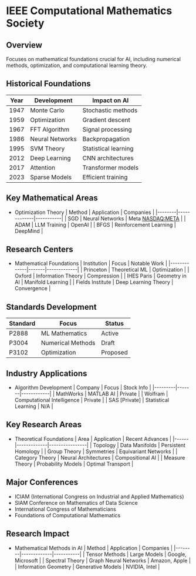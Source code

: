 # IEEE Computational Mathematics Society

## Overview
Focuses on mathematical foundations crucial for AI, including numerical methods, optimization, and computational learning theory.

## Historical Foundations
| Year | Development | Impact on AI |
|------|-------------|--------------|
| 1947 | Monte Carlo | Stochastic methods |
| 1959 | Optimization | Gradient descent |
| 1967 | FFT Algorithm | Signal processing |
| 1986 | Neural Networks | Backpropagation |
| 1995 | SVM Theory | Statistical learning |
| 2012 | Deep Learning | CNN architectures |
| 2017 | Attention | Transformer models |
| 2023 | Sparse Models | Efficient training |

## Key Mathematical Areas
- Optimization Theory
  | Method | Application | Companies |
  |--------|-------------|-----------|
  | SGD | Neural Networks | Meta [NASDAQ:META](https://finance.yahoo.com/quote/META) |
  | ADAM | LLM Training | OpenAI |
  | BFGS | Reinforcement Learning | DeepMind |

## Research Centers
- Mathematical Foundations
  | Institution | Focus | Notable Work |
  |-------------|-------|-------------|
  | Princeton | Theoretical ML | Optimization |
  | Oxford | Information Theory | Compression |
  | IHES Paris | Geometry in AI | Manifold Learning |
  | Fields Institute | Deep Learning Theory | Convergence |

## Standards Development
| Standard | Focus | Status |
|----------|-------|---------|
| P2888 | ML Mathematics | Active |
| P3004 | Numerical Methods | Draft |
| P3102 | Optimization | Proposed |

## Industry Applications
- Algorithm Development
  | Company | Focus | Stock Info |
  |---------|-------|------------|
  | MathWorks | MATLAB AI | Private |
  | Wolfram | Computational Intelligence | Private |
  | SAS [Private] | Statistical Learning | N/A |

## Key Research Areas
- Theoretical Foundations
  | Area | Application | Recent Advances |
  |------|-------------|----------------|
  | Topology | Data Manifolds | Persistent Homology |
  | Group Theory | Symmetries | Equivariant Networks |
  | Category Theory | Neural Architectures | Compositional AI |
  | Measure Theory | Probability Models | Optimal Transport |

## Major Conferences
- ICIAM (International Congress on Industrial and Applied Mathematics)
- SIAM Conference on Mathematics of Data Science
- International Congress of Mathematicians
- Foundations of Computational Mathematics

## Research Impact
- Mathematical Methods in AI
  | Method | Application | Companies |
  |--------|-------------|-----------|
  | Tensor Methods | Large Models | Google, Microsoft |
  | Spectral Theory | Graph Neural Networks | Amazon, Apple |
  | Information Geometry | Generative Models | NVIDIA, Intel |
